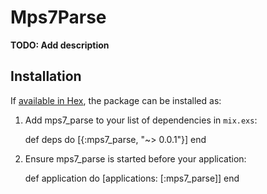 # Mps7Parse

**TODO: Add description**

## Installation

If [available in Hex](https://hex.pm/docs/publish), the package can be installed as:

  1. Add mps7_parse to your list of dependencies in `mix.exs`:

        def deps do
          [{:mps7_parse, "~> 0.0.1"}]
        end

  2. Ensure mps7_parse is started before your application:

        def application do
          [applications: [:mps7_parse]]
        end

